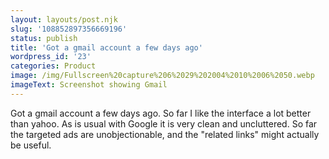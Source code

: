 ```yaml
---
layout: layouts/post.njk
slug: '108852897356669196'
status: publish
title: 'Got a gmail account a few days ago'
wordpress_id: '23'
categories: Product
image: /img/Fullscreen%20capture%206%2029%202004%2010%2006%2050.webp
imageText: Screenshot showing Gmail
---
```


Got a gmail account a few days ago. So far I like the interface a lot better
than yahoo. As is usual with Google it is very clean and uncluttered. So far the
targeted ads are unobjectionable, and the "related links" might actually be
useful.
